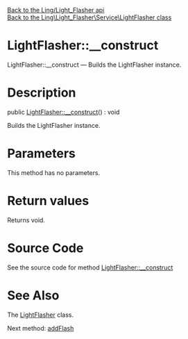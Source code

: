 [Back to the Ling/Light_Flasher api](https://github.com/lingtalfi/Light_Flasher/blob/master/doc/api/Ling/Light_Flasher.md)<br>
[Back to the Ling\Light_Flasher\Service\LightFlasher class](https://github.com/lingtalfi/Light_Flasher/blob/master/doc/api/Ling/Light_Flasher/Service/LightFlasher.md)


LightFlasher::__construct
================



LightFlasher::__construct — Builds the LightFlasher instance.




Description
================


public [LightFlasher::__construct](https://github.com/lingtalfi/Light_Flasher/blob/master/doc/api/Ling/Light_Flasher/Service/LightFlasher/__construct.md)() : void




Builds the LightFlasher instance.




Parameters
================

This method has no parameters.


Return values
================

Returns void.








Source Code
===========
See the source code for method [LightFlasher::__construct](https://github.com/lingtalfi/Light_Flasher/blob/master/Service/LightFlasher.php#L62-L66)


See Also
================

The [LightFlasher](https://github.com/lingtalfi/Light_Flasher/blob/master/doc/api/Ling/Light_Flasher/Service/LightFlasher.md) class.

Next method: [addFlash](https://github.com/lingtalfi/Light_Flasher/blob/master/doc/api/Ling/Light_Flasher/Service/LightFlasher/addFlash.md)<br>

